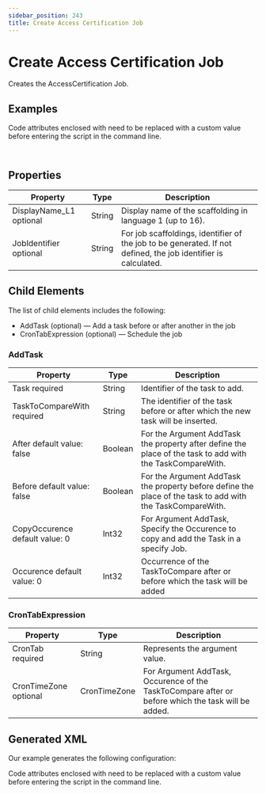 ```yaml
---
sidebar_position: 243
title: Create Access Certification Job
---
```


# Create Access Certification Job

Creates the AccessCertification Job.

## Examples

Code attributes enclosed with  need to be replaced with a custom value before entering the script in the command line.

```
  

```
## Properties

| Property | Type | Description |
| --- | --- | --- |
| DisplayName\_L1 optional | String | Display name of the scaffolding in language 1 (up to 16). |
| JobIdentifier optional | String | For job scaffoldings, identifier of the job to be generated. If not defined, the job identifier is calculated. |

## Child Elements

The list of child elements includes the following:

* AddTask (optional) — Add a task before or after another in the job
* CronTabExpression (optional) — Schedule the job

### AddTask

| Property | Type | Description |
| --- | --- | --- |
| Task required | String | Identifier of the task to add. |
| TaskToCompareWith required | String | The identifier of the task before or after which the new task will be inserted. |
| After default value: false | Boolean | For the Argument AddTask the property after define the place of the task to add with the TaskCompareWith. |
| Before default value: false | Boolean | For the Argument AddTask the property before define the place of the task to add with the TaskCompareWith. |
| CopyOccurence default value: 0 | Int32 | For Argument AddTask, Specify the Occurence to copy and add the Task in a specify Job. |
| Occurence default value: 0 | Int32 | Occurrence of the TaskToCompare after or before which the task will be added |

### CronTabExpression

| Property | Type | Description |
| --- | --- | --- |
| CronTab required | String | Represents the argument value. |
| CronTimeZone optional | CronTimeZone | For Argument AddTask, Occurence of the TaskToCompare after or before which the task will be added. |

## Generated XML

Our example generates the following configuration:

Code attributes enclosed with  need to be replaced with a custom value before entering the script in the command line.

```
  
    
    
    
    
  
  

```